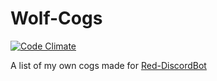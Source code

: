 # Wolf-Cogs
[![Code Climate](https://codeclimate.com/github/Wolfst0rm/Wolf-Cogs/badges/gpa.svg)](https://codeclimate.com/github/Wolfst0rm/Wolf-Cogs)

A list of my own cogs made for [Red-DiscordBot](https://github.com/Twentysix26/Red-DiscordBot)
